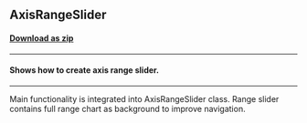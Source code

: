 ## AxisRangeSlider
#### [Download as zip](https://downgit.github.io/#/home?url=https://github.com/GrapeCity/ComponentOne-WPF-Samples/tree/master/\NET_4.5.2\C1.WPF.Chart\CS\AxisRangeSlider)
____
#### Shows how to create axis range slider.
____
Main functionality is integrated into AxisRangeSlider class.
Range slider contains full range chart as background to improve
navigation.
